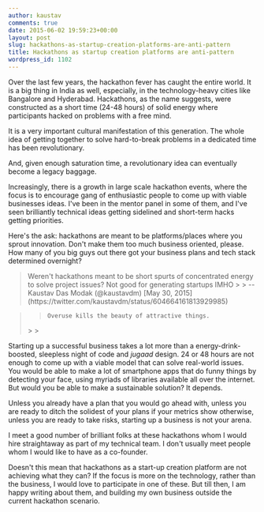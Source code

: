 ```yaml
---
author: kaustav
comments: true
date: 2015-06-02 19:59:23+00:00
layout: post
slug: hackathons-as-startup-creation-platforms-are-anti-pattern
title: Hackathons as startup creation platforms are anti-pattern
wordpress_id: 1102
---
```


Over the last few years, the hackathon fever has caught the entire world. It is a big thing in India as well, especially, in the technology-heavy cities like Bangalore and Hyderabad. Hackathons, as the name suggests, were constructed as a short time (24-48 hours) of solid energy where participants hacked on problems with a free mind.

It is a very important cultural manifestation of this generation. The whole idea of getting together to solve hard-to-break problems in a dedicated time has been revolutionary.

And, given enough saturation time, a revolutionary idea can eventually become a legacy baggage.

Increasingly, there is a growth in large scale hackathon events, where the focus is to encourage gang of enthusiastic people to come up with viable businesses ideas. I've been in the mentor panel in some of them, and I've seen brilliantly technical ideas getting sidelined and short-term hacks getting priorities.<!-- more -->

Here's the ask: hackathons are meant to be platforms/places where you sprout innovation. Don't make them too much business oriented, please. How many of you big guys out there got your business plans and tech stack determined overnight?



<blockquote>Weren't hackathons meant to be short spurts of concentrated energy to solve project issues? Not good for generating startups IMHO
> 
> -- Kaustav Das Modak (@kaustavdm) [May 30, 2015](https://twitter.com/kaustavdm/status/604664161813929985)</blockquote>







<blockquote>
  
> 
> <blockquote>
    Overuse kills the beauty of attractive things.
  </blockquote>
> 
> 
</blockquote>



Starting up a successful business takes a lot more than a energy-drink-boosted, sleepless night of code and _jugaad_ design. 24 or 48 hours are not enough to come up with a viable model that can solve real-world issues. You would be able to make a lot of smartphone apps that do funny things by detecting your face, using myriads of libraries available all over the internet. But would you be able to make a sustainable solution? It depends.

Unless you already have a plan that you would go ahead with, unless you are ready to ditch the solidest of your plans if your metrics show otherwise, unless you are ready to take risks, starting up a business is not your arena.

I meet a good number of brilliant folks at these hackathons whom I would hire straightaway as part of my technical team. I don't usually meet people whom I would like to have as a co-founder.

Doesn't this mean that hackathons as a start-up creation platform are not achieving what they can? If the focus is more on the technology, rather than the business, I would love to participate in one of these. But till then, I am happy writing about them, and building my own business outside the current hackathon scenario.
